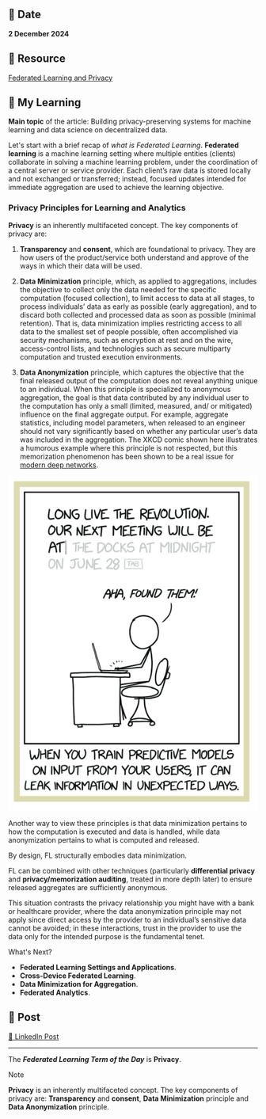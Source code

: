 ## 📅 Date
**2 December 2024**

## 📰 Resource
[Federated Learning and Privacy](https://dl.acm.org/doi/pdf/10.1145/3500240)

## 🔖 My Learning

**Main topic** of the article: Building privacy-preserving systems for machine learning and data science on decentralized data.

Let's start with a brief recap of *what is Federated Learning*. **Federated learning** is a machine learning setting where multiple entities (clients) collaborate in solving a machine learning problem, under the coordination of a central server or service provider. Each client’s raw data is stored locally and not exchanged or transferred; instead, focused updates intended for immediate aggregation are used to achieve the learning objective.

### Privacy Principles for Learning and Analytics

**Privacy** is an inherently multifaceted concept. The key components of privacy are: 

1. **Transparency** and **consent**, which are foundational to privacy. They are how users of the product/service both understand and approve of the ways in which their data will be used. 


2. **Data Minimization** principle, which, as applied to aggregations, includes the objective to collect only the data needed for the specific computation (focused collection), to limit access to data at all stages, to process individuals’ data as early as possible (early aggregation), and to discard both collected and processed data as soon as possible (minimal retention). That is, data minimization implies restricting access to all data to the smallest set of people possible, often accomplished via security mechanisms, such as encryption at rest and on the wire, access-control lists, and technologies such as secure multiparty computation and trusted execution environments. 
 
3. **Data Anonymization** principle, which captures the objective that the final released output of the computation does not reveal anything unique to an individual. When this principle is specialized to anonymous aggregation, the goal is that data contributed by any individual user to the computation has only a small (limited, measured, and/ or mitigated) influence on the final aggregate output. For example, aggregate statistics, including model parameters, when released to an engineer should not vary significantly based on whether any particular user’s data was included in the aggregation. The XKCD comic shown here illustrates a humorous example where this principle is not respected, but this memorization phenomenon has been shown to be a real issue for [modern deep networks](https://arxiv.org/pdf/2012.07805). 

![XKCD comic](../images/FL_Memorization_Attack_Meme.png)

Another way to view these principles is that data minimization pertains to how the computation is executed and data is handled, while data anonymization pertains to what is computed and released.

By design, FL structurally embodies data minimization. 

FL can be combined with other techniques (particularly **differential privacy** and **privacy/memorization auditing**, treated in more depth later) to ensure released aggregates are sufficiently anonymous. 

This situation contrasts the privacy relationship you might have with a bank or healthcare provider, where the data anonymization principle may not apply since direct access by the provider to an individual’s sensitive data cannot be avoided; in these interactions, trust in the provider to use the data only for the intended purpose is the fundamental tenet.


What's Next?
- **Federated Learning Settings and Applications**.
- **Cross-Device Federated Learning**.
- **Data Minimization for Aggregation**.
- **Federated Analytics**.

## 📮 Post 

[📘 LinkedIn Post](https://www.linkedin.com/posts/giuliagualtieri_30daysofflcode-activity-7269314357153439744-egZN?utm_source=share&utm_medium=member_desktop)

------
The _**Federated Learning Term of the Day**_ is **Privacy**.
> [!NOTE]
> **Privacy** is an inherently multifaceted concept. The key components of privacy are: **Transparency** and **consent**, **Data Minimization** principle and **Data Anonymization** principle.

